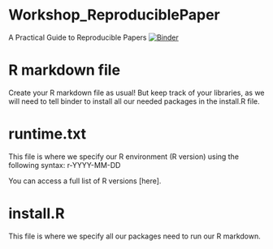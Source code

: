 # Workshop_ReproduciblePaper
A Practical Guide to Reproducible Papers [![Binder](https://mybinder.org/badge_logo.svg)](https://mybinder.org/v2/gh/ablucher/Workshop_ReproduciblePaper/master?urlpath=rstudio)

# R markdown file
Create your R markdown file as usual! But keep track of your libraries, as we will need to tell binder to install all our needed packages in the install.R file.

# runtime.txt
This file is where we specify our R environment (R version) using the following syntax:
r-YYYY-MM-DD

You can access a full list of R versions [here].

# install.R 
This file is where we specify all our packages need to run our R markdown.
